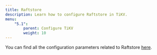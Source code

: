 ```yaml
---
title: Raftstore
description: Learn how to configure Raftstore in TiKV.
menu:
    "5.1":
        parent: Configure TiKV
        weight: 10
---
```


You can find all the configuration parameters related to Raftstore [here](../tikv-configuration-file/#raftstore).
